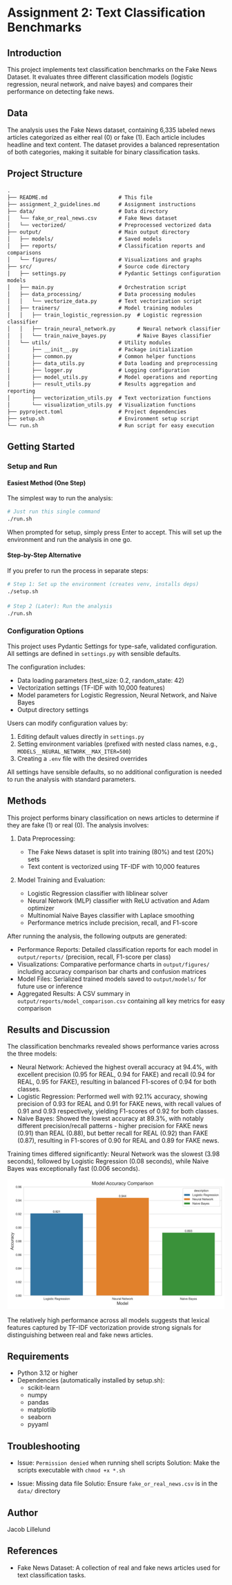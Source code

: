 # Assignment 2: Text Classification Benchmarks

## Introduction

This project implements text classification benchmarks on the Fake News Dataset. It evaluates three different classification models (logistic regression, neural network, and naive bayes) and compares their performance on detecting fake news.

## Data

The analysis uses the Fake News dataset, containing 6,335 labeled news articles categorized as either real (0) or fake (1). Each article includes headline and text content. The dataset provides a balanced representation of both categories, making it suitable for binary classification tasks.

## Project Structure

```
.
├── README.md                       # This file
├── assignment_2_guidelines.md      # Assignment instructions
├── data/                           # Data directory
│   └── fake_or_real_news.csv       # Fake News dataset
│   └── vectorized/                 # Preprocessed vectorized data
├── output/                         # Main output directory
│   ├── models/                     # Saved models
│   ├── reports/                    # Classification reports and comparisons
│   └── figures/                    # Visualizations and graphs
├── src/                            # Source code directory
│   ├── settings.py                 # Pydantic Settings configuration models
│   ├── main.py                     # Orchestration script
│   ├── data_processing/            # Data processing modules
│   │   └── vectorize_data.py       # Text vectorization script
│   ├── trainers/                   # Model training modules
│   │   ├── train_logistic_regression.py  # Logistic regression classifier
│   │   ├── train_neural_network.py       # Neural network classifier
│   │   └── train_naive_bayes.py          # Naive Bayes classifier
│   └── utils/                      # Utility modules
│       ├── __init__.py             # Package initialization
│       ├── common.py               # Common helper functions
│       ├── data_utils.py           # Data loading and preprocessing
│       ├── logger.py               # Logging configuration
│       ├── model_utils.py          # Model operations and reporting
│       ├── result_utils.py         # Results aggregation and reporting
│       ├── vectorization_utils.py  # Text vectorization functions
│       └── visualization_utils.py  # Visualization functions
├── pyproject.toml                  # Project dependencies
├── setup.sh                        # Environment setup script
└── run.sh                          # Run script for easy execution
```

## Getting Started

### Setup and Run

#### Easiest Method (One Step)
The simplest way to run the analysis:

```bash
# Just run this single command
./run.sh
```
When prompted for setup, simply press Enter to accept. This will set up the environment and run the analysis in one go.

#### Step-by-Step Alternative
If you prefer to run the process in separate steps:

```bash
# Step 1: Set up the environment (creates venv, installs deps)
./setup.sh

# Step 2 (Later): Run the analysis
./run.sh
```

### Configuration Options

This project uses Pydantic Settings for type-safe, validated configuration. All settings are defined in `settings.py` with sensible defaults.

The configuration includes:
- Data loading parameters (test_size: 0.2, random_state: 42)
- Vectorization settings (TF-IDF with 10,000 features)
- Model parameters for Logistic Regression, Neural Network, and Naive Bayes
- Output directory settings

Users can modify configuration values by:
1. Editing default values directly in `settings.py`
2. Setting environment variables (prefixed with nested class names, e.g., `MODELS__NEURAL_NETWORK__MAX_ITER=500`)
3. Creating a `.env` file with the desired overrides

All settings have sensible defaults, so no additional configuration is needed to run the analysis with standard parameters.

## Methods

This project performs binary classification on news articles to determine if they are fake (1) or real (0). The analysis involves:

1. Data Preprocessing:
   - The Fake News dataset is split into training (80%) and test (20%) sets
   - Text content is vectorized using TF-IDF with 10,000 features

2. Model Training and Evaluation:
   - Logistic Regression classifier with liblinear solver
   - Neural Network (MLP) classifier with ReLU activation and Adam optimizer
   - Multinomial Naive Bayes classifier with Laplace smoothing
   - Performance metrics include precision, recall, and F1-score

After running the analysis, the following outputs are generated:
- Performance Reports: Detailed classification reports for each model in `output/reports/` (precision, recall, F1-score per class)
- Visualizations: Comparative performance charts in `output/figures/` including accuracy comparison bar charts and confusion matrices
- Model Files: Serialized trained models saved to `output/models/` for future use or inference
- Aggregated Results: A CSV summary in `output/reports/model_comparison.csv` containing all key metrics for easy comparison

## Results and Discussion

The classification benchmarks revealed shows performance varies across the three models:

- Neural Network: Achieved the highest overall accuracy at 94.4%, with excellent precision (0.95 for REAL, 0.94 for FAKE) and recall (0.94 for REAL, 0.95 for FAKE), resulting in balanced F1-scores of 0.94 for both classes.
- Logistic Regression: Performed well with 92.1% accuracy, showing precision of 0.93 for REAL and 0.91 for FAKE news, with recall values of 0.91 and 0.93 respectively, yielding F1-scores of 0.92 for both classes.
- Naive Bayes: Showed the lowest accuracy at 89.3%, with notably different precision/recall patterns - higher precision for FAKE news (0.91) than REAL (0.88), but better recall for REAL (0.92) than FAKE (0.87), resulting in F1-scores of 0.90 for REAL and 0.89 for FAKE news.

Training times differed significantly: Neural Network was the slowest (3.98 seconds), followed by Logistic Regression (0.08 seconds), while Naive Bayes was exceptionally fast (0.006 seconds).

![Accuracy Comparison](output/figures/accuracy_comparison.png)

The relatively high performance across all models suggests that lexical features captured by TF-IDF vectorization provide strong signals for distinguishing between real and fake news articles. 


## Requirements

- Python 3.12 or higher
- Dependencies (automatically installed by setup.sh):
  - scikit-learn
  - numpy
  - pandas
  - matplotlib
  - seaborn
  - pyyaml

## Troubleshooting
- Issue: `Permission denied` when running shell scripts
  Solution: Make the scripts executable with `chmod +x *.sh`

- Issue: Missing data file
  Solutio: Ensure `fake_or_real_news.csv` is in the `data/` directory

## Author

Jacob Lillelund

## References

- Fake News Dataset: A collection of real and fake news articles used for text classification tasks.
